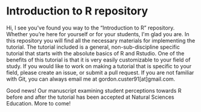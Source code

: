 # Introduction to R repository 

Hi, I see you've found you way to the “Introduction to R” repository. Whether you’re here for yourself or for your students, I'm glad you are. In this repository you will find all the necessary materials for implementing the tutorial. The tutorial included is a general, non-sub-discipline specific tutorial that starts with the absolute basics of R and Rstudio. One of the benefits of this tutorial is that it is very easily customizable to your field of study. If you would like to work on making a tutorial that is specific to your field, please create an issue, or submit a pull request. If you are not familiar with Git, you can always email me at gordon.custer91[at]gmail.com. 

Good news! Our manuscript examining student perceptions towards R before and after the tutorial has been accepted at Natural Sciences Education. More to come! 
